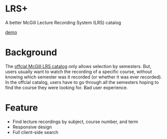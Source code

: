 # LRS+
A better McGill Lecture Recording System (LRS) catalog

[demo](https://jhcccc.github.io/LRSPlus/)


# Background
The [offcial McGill LRS catalog](https://lrs.mcgill.ca/) only allows selection by semesters. But, users usually want to watch the recording of a specific course, without knowing which semester was it recorded (or whether it was ever recorded). In the offcial catalog, users have to go through all the semesters hoping to find the course they were looking for. Bad user experience. 

# Feature
* Find lecture recordings by subject, course number, and term
* Responsive design
* Full client-side search